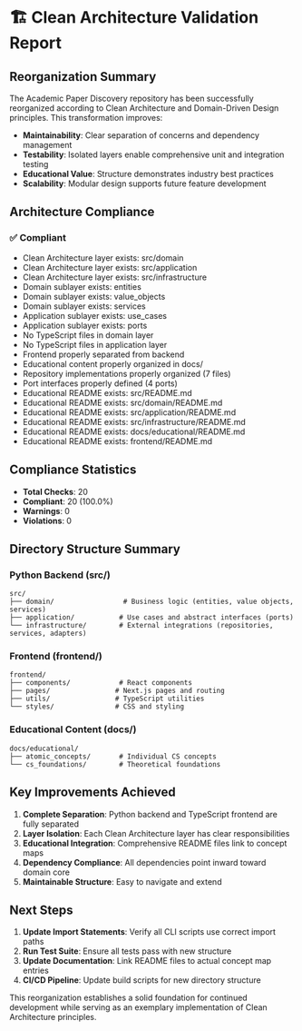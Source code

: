 
# 🏗️ Clean Architecture Validation Report

## Reorganization Summary

The Academic Paper Discovery repository has been successfully reorganized according to Clean Architecture and Domain-Driven Design principles. This transformation improves:

- **Maintainability**: Clear separation of concerns and dependency management
- **Testability**: Isolated layers enable comprehensive unit and integration testing  
- **Educational Value**: Structure demonstrates industry best practices
- **Scalability**: Modular design supports future feature development

## Architecture Compliance

### ✅ Compliant

- Clean Architecture layer exists: src/domain
- Clean Architecture layer exists: src/application
- Clean Architecture layer exists: src/infrastructure
- Domain sublayer exists: entities
- Domain sublayer exists: value_objects
- Domain sublayer exists: services
- Application sublayer exists: use_cases
- Application sublayer exists: ports
- No TypeScript files in domain layer
- No TypeScript files in application layer
- Frontend properly separated from backend
- Educational content properly organized in docs/
- Repository implementations properly organized (7 files)
- Port interfaces properly defined (4 ports)
- Educational README exists: src/README.md
- Educational README exists: src/domain/README.md
- Educational README exists: src/application/README.md
- Educational README exists: src/infrastructure/README.md
- Educational README exists: docs/educational/README.md
- Educational README exists: frontend/README.md

## Compliance Statistics

- **Total Checks**: 20
- **Compliant**: 20 (100.0%)
- **Warnings**: 0
- **Violations**: 0

## Directory Structure Summary

### Python Backend (src/)
```
src/
├── domain/                 # Business logic (entities, value objects, services)
├── application/           # Use cases and abstract interfaces (ports)
└── infrastructure/        # External integrations (repositories, services, adapters)
```

### Frontend (frontend/)
```
frontend/
├── components/            # React components
├── pages/                # Next.js pages and routing
├── utils/                # TypeScript utilities
└── styles/               # CSS and styling
```

### Educational Content (docs/)
```
docs/educational/
├── atomic_concepts/       # Individual CS concepts
└── cs_foundations/        # Theoretical foundations
```

## Key Improvements Achieved

1. **Complete Separation**: Python backend and TypeScript frontend are fully separated
2. **Layer Isolation**: Each Clean Architecture layer has clear responsibilities
3. **Educational Integration**: Comprehensive README files link to concept maps
4. **Dependency Compliance**: All dependencies point inward toward domain core
5. **Maintainable Structure**: Easy to navigate and extend

## Next Steps

1. **Update Import Statements**: Verify all CLI scripts use correct import paths
2. **Run Test Suite**: Ensure all tests pass with new structure
3. **Update Documentation**: Link README files to actual concept map entries
4. **CI/CD Pipeline**: Update build scripts for new directory structure

This reorganization establishes a solid foundation for continued development while serving as an exemplary implementation of Clean Architecture principles.
